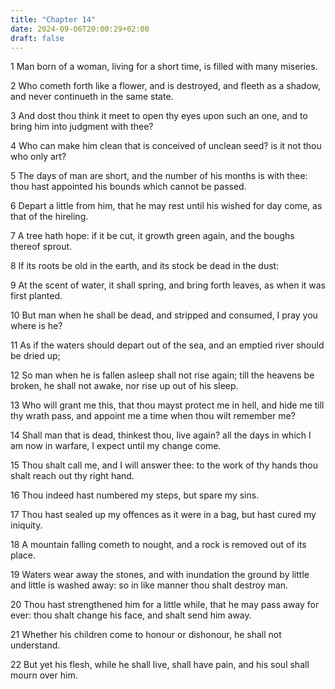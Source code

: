 ```yaml
---
title: "Chapter 14"
date: 2024-09-06T20:00:29+02:00
draft: false
---
```



1 Man born of a woman, living for a short time, is filled with many miseries.

2 Who cometh forth like a flower, and is destroyed, and fleeth as a shadow, and never continueth in the same state.

3 And dost thou think it meet to open thy eyes upon such an one, and to bring him into judgment with thee?

4 Who can make him clean that is conceived of unclean seed? is it not thou who only art?

5 The days of man are short, and the number of his months is with thee: thou hast appointed his bounds which cannot be passed.

6 Depart a little from him, that he may rest until his wished for day come, as that of the hireling.

7 A tree hath hope: if it be cut, it growth green again, and the boughs thereof sprout.

8 If its roots be old in the earth, and its stock be dead in the dust:

9 At the scent of water, it shall spring, and bring forth leaves, as when it was first planted.

10 But man when he shall be dead, and stripped and consumed, I pray you where is he?

11 As if the waters should depart out of the sea, and an emptied river should be dried up;

12 So man when he is fallen asleep shall not rise again; till the heavens be broken, he shall not awake, nor rise up out of his sleep.

13 Who will grant me this, that thou mayst protect me in hell, and hide me till thy wrath pass, and appoint me a time when thou wilt remember me?

14 Shall man that is dead, thinkest thou, live again? all the days in which I am now in warfare, I expect until my change come.

15 Thou shalt call me, and I will answer thee: to the work of thy hands thou shalt reach out thy right hand.

16 Thou indeed hast numbered my steps, but spare my sins.

17 Thou hast sealed up my offences as it were in a bag, but hast cured my iniquity.

18 A mountain falling cometh to nought, and a rock is removed out of its place.

19 Waters wear away the stones, and with inundation the ground by little and little is washed away: so in like manner thou shalt destroy man.

20 Thou hast strengthened him for a little while, that he may pass away for ever: thou shalt change his face, and shalt send him away.

21 Whether his children come to honour or dishonour, he shall not understand.

22 But yet his flesh, while he shall live, shall have pain, and his soul shall mourn over him.

